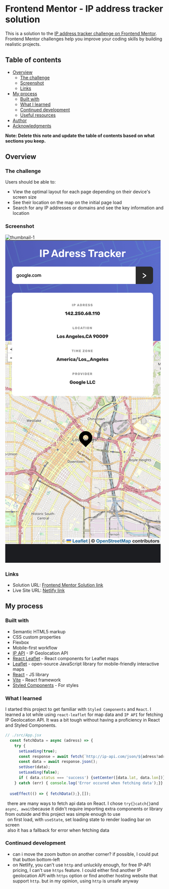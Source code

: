 # Frontend Mentor - IP address tracker solution

This is a solution to the [IP address tracker challenge on Frontend Mentor](https://www.frontendmentor.io/challenges/ip-address-tracker-I8-0yYAH0). Frontend Mentor challenges help you improve your coding skills by building realistic projects. 

## Table of contents

- [Overview](#overview)
  - [The challenge](#the-challenge)
  - [Screenshot](#screenshot)
  - [Links](#links)
- [My process](#my-process)
  - [Built with](#built-with)
  - [What I learned](#what-i-learned)
  - [Continued development](#continued-development)
  - [Useful resources](#useful-resources)
- [Author](#author)
- [Acknowledgments](#acknowledgments)

**Note: Delete this note and update the table of contents based on what sections you keep.**

## Overview

### The challenge

Users should be able to:

- View the optimal layout for each page depending on their device's screen size
- See their location on the map on the initial page load
- Search for any IP addresses or domains and see the key information and location

### Screenshot

![thumbnail-1](public/thumbnail1.png)
![thumbnail-2](public/thumbnail2.png)

### Links

- Solution URL: [Frontend Mentor Solution link](https://github.com/jae-the-castaway/ip-tracker)
- Live Site URL: [Netlify link](https://jae-the-castaway-ip-tracker.netlify.app)
## My process

### Built with

- Semantic HTML5 markup
- CSS custom properties
- Flexbox
- Mobile-first workflow
- [IP API](https://ip-api.com) - IP Geolocation API
- [React Leaflet](https://react-leaflet.js.org) - React components for Leaflet maps
- [Leaflet](https://leafletjs.com) - open-source JavaScript library
for mobile-friendly interactive maps
- [React](https://reactjs.org/) - JS library
- [Vite](https://nextjs.org/) - React framework
- [Styled Components](https://styled-components.com/) - For styles

### What I learned

  I started this project to get familiar with `Styled Components` and `React`. I learned a lot while using `react-leaflet` for map data and `IP API` for fetching IP Geolocation API. It was a bit tough without having a proficiency in React and Styled Components.
```javascript
// ./src/App.jsx
  const fetchData = async (adress) => {
    try {
      setLoading(true);
      const response = await fetch(`http://ip-api.com/json/${adress?adress:""}`);
      const data = await response.json();
      setUser(data);
      setLoading(false);
      if ( data.status === 'success') {setCenter([data.lat, data.lon])}
    } catch (err) { console.log('Error occured when fetching data');}}

  useEffect(() => { fetchData();},[]);
```
&ensp;there are many ways to fetch api data on React. I chose `try{}catch{}`and `async, await`because it didn't require importing extra components or library from outside and this project was simple enough to use
<br>&ensp;on first load, with `useState`, set loading state to render loading bar on screen
<br>&ensp;also it has a fallback for error when fetching data

### Continued development
- can i move the zoom button on another corner? if possible, I could put that button bottom-left
- on Netlify, you can't use `http` and unluckily enough, for free IP-API pricing, I can't use `https` feature. I could either find another IP geolocation API with `https` option or find another hosting website that support `http`. but in my opinion, using `http` is unsafe anyway
